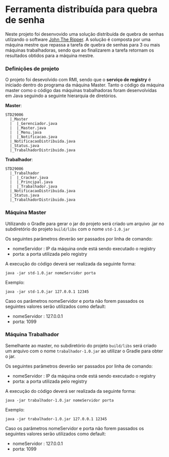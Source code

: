 # Ferramenta distribuída para quebra de senha

Neste projeto foi desenvovido uma solução distribuída de quebra de senhas utilzando o software [John The Ripper](https://www.openwall.com/john).
A solução é composta por uma máquina mestre que repassa a tarefa de quebra de senhas para 3 ou mais máquinas trabalhadoras, sendo que ao finalizarem a tarefa retornam os resultados obtidos para a máquina mestre.

### Definições de projeto

O projeto foi desevolvido com RMI, sendo que o **serviço de registry** é iniciado dentro do programa da máquina Master. 
Tanto o código da máquina master como o código das máquinas trabalhadoras foram desenvolvidas em Java seguindo a seguinte hierarquia de diretórios.

**Master**:
```
STD29006
  |_Master
  |  |_Gerenciador.java
  |  |_Master.java
  |  |_Menu.java
  |  |_Notificacao.java
  |_NotificacaoDistribuida.java
  |_Status.java
  |_TrabalhadorDistribuido.java

```
**Trabalhador**:
```
STD29006
  |_Trabalhador
  |  |_Cracker.java
  |  |_Principal.java
  |  |_Trabalhador.java
  |_NotificacaoDistribuida.java
  |_Status.java
  |_TrabalhadorDistribuido.java
```
### Máquina Master

Utilizando o Gradle para gerar o jar do projeto será criado um arquivo .jar no subdiretório do projeto `build/libs` com o nome
`std-1.0.jar`

Os seguintes parâmetros deverão ser passados por linha de comando:
* nomeServidor : IP da máquina onde está sendo executado o registry
* porta: a porta utilizada pelo registry

A execução do código deverá ser realizada da seguinte forma:
```
java -jar std-1.0.jar nomeServidor porta
```
Exemplo:
```
java -jar std-1.0.jar 127.0.0.1 12345
```


Caso os parâmetros nomeServidor e porta não forem passados os seguintes valores serão utilizados como default:

* nomeServidor : 127.0.0.1
* porta: 1099

### Máquina Trabalhador

Semelhante ao master, no subdiretório do projeto `build/libs` será criado um arquivo com o nome `trabalhador-1.0.jar` ao utilizar o Gradle para obter o jar.

Os seguintes parâmetros deverão ser passados por linha de comando:
* nomeServidor : IP da máquina onde está sendo executado o registry
* porta: a porta utilizada pelo registry

A execução do código deverá ser realizada da seguinte forma:
```
java -jar trabalhador-1.0.jar nomeServidor porta
```
Exemplo:
```
java -jar trabalhador-1.0.jar 127.0.0.1 12345
```
Caso os parâmetros nomeServidor e porta não forem passados os seguintes valores serão utilizados como default:

* nomeServidor : 127.0.0.1
* porta: 1099
